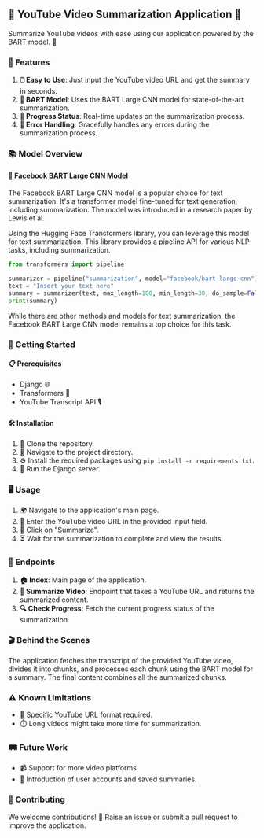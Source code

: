 
## 🎥 YouTube Video Summarization Application 🎥

Summarize YouTube videos with ease using our application powered by the BART model. 🚀

### 🌟 Features

1. **🖱️ Easy to Use**: Just input the YouTube video URL and get the summary in seconds.
2. **🧠 BART Model**: Uses the BART Large CNN model for state-of-the-art summarization.
3. **🔄 Progress Status**: Real-time updates on the summarization process.
4. **🚫 Error Handling**: Gracefully handles any errors during the summarization process.

### 📚 Model Overview

#### [🔗 Facebook BART Large CNN Model](https://huggingface.co/facebook/bart-large-cnn)

The Facebook BART Large CNN model is a popular choice for text summarization. It's a transformer model fine-tuned for text generation, including summarization. The model was introduced in a research paper by Lewis et al.

Using the Hugging Face Transformers library, you can leverage this model for text summarization. This library provides a pipeline API for various NLP tasks, including summarization.

```python
from transformers import pipeline

summarizer = pipeline("summarization", model="facebook/bart-large-cnn")
text = "Insert your text here"
summary = summarizer(text, max_length=100, min_length=30, do_sample=False)[0]['summary_text']
print(summary)
```

While there are other methods and models for text summarization, the Facebook BART Large CNN model remains a top choice for this task.

### 🚀 Getting Started

#### 📋 Prerequisites

- Django 🌐
- Transformers 🤖
- YouTube Transcript API 🎙️

#### 🛠️ Installation

1. 📂 Clone the repository.
2. 📍 Navigate to the project directory.
3. ⚙️ Install the required packages using `pip install -r requirements.txt`.
4. 🏃 Run the Django server.

### 🖥️ Usage

1. 🌍 Navigate to the application's main page.
2. 📝 Enter the YouTube video URL in the provided input field.
3. 🎉 Click on "Summarize".
4. ⏳ Wait for the summarization to complete and view the results.

### 🔗 Endpoints

1. **🏠 Index**: Main page of the application.
2. **📜 Summarize Video**: Endpoint that takes a YouTube URL and returns the summarized content.
3. **🔍 Check Progress**: Fetch the current progress status of the summarization.

### 🎬 Behind the Scenes

The application fetches the transcript of the provided YouTube video, divides it into chunks, and processes each chunk using the BART model for a summary. The final content combines all the summarized chunks.

### ⚠️ Known Limitations

- 📏 Specific YouTube URL format required.
- ⏱️ Long videos might take more time for summarization.

### 🛤️ Future Work

- 📹 Support for more video platforms.
- 🙋 Introduction of user accounts and saved summaries.

### 🤝 Contributing

We welcome contributions! 🎉 Raise an issue or submit a pull request to improve the application.
